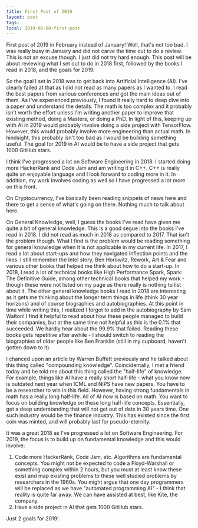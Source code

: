 ```yaml
---
title: First Post of 2019
layout: post
tags: 
local: 2019-02-08-first-post
---
```


First post of 2019 in February instead of January! Well, that's not too bad. I
was really busy in January and did not carve the time out to do a review. This
is not an excuse though. I just did not try hard enough. This post will be
about reviewing what I set out to do in 2018 first, followed by the books I
read in 2018, and the goals for 2019.

So the goal I set in 2018 was to get back into Artificial Intelligence (AI).
I've clearly failed at that as I did not read as many papers as I wanted to. I
read the best papers from various conferences and got the main ideas out of
them. As I've experienced previously, I found it really hard to deep dive into a
paper and understand the details. The math is too complex and it probably isn't
worth the effort unless I'm writing another paper to improve that existing
method, doing a Masters, or doing a PhD. In light of this, keeping up with AI in
2019 would probably involve doing a side project with TensorFlow. However, this
would probably involve more engineering than actual math. In hindsight, this
probably isn't too bad as I would be building something useful. The goal for
2019 in AI would be to have a side project that gets 1000 GitHub stars. 

I think I've progressed a lot on Software Engineering in 2018. I started doing
more HackerRank and Code Jam and am writing it in C++. C++ is really quite an
enjoyable language and I look forward to coding more in it. In addition, my work
involves coding as well so I have progressed a lot more on this front.

On Cryptocurrency, I've basically been reading snippets of news here and there
to get a sense of what's going on there. Nothing much to talk about here.

On General Knowledge, well, I guess the books I've read have given me quite a
bit of general knowledge. This is a good segue into the books I've read in 2018.
I did not read as much in 2018 as compared to 2017. That isn't the problem
though. What I find is the problem would be reading something for general
knowledge when it is not applicable in my current life. In 2017, I read a lot
about start-ups and how they navigated inflection points and the likes. I still
remember the Intel story, Ben Horowitz, Rework, Art & Fear and various other
books that helped me think about how to do a start-up. In 2018, I read a lot
of technical books like High Performance Spark, Spark: The Definitive Guide,
among other technical books that helped my work - though these were not listed
on my page as there really is nothing to list about it. The other general
knowledge books I read in 2018 are interesting as it gets me thinking about the
longer term things in life (think 30 year horizons) and of course biographies
and autobiographies. At this point in time while writing this, I realized I
forgot to add in the autobiography by Sam Walton! I find it helpful to read
about how these people managed to build their companies, but at the same time
not helpful as this is the 0.1% that succeeded. We hardly hear about the 99.9%
that failed. Reading these books gets repetitive after awhile - I should switch
to reading the biographies of older people like Ben Franklin (still in my
cupboard, haven't gotten down to it). 

I chanced upon an article by Warren Buffett previously and he talked about this
thing called "compounding knowledge". Coincidentally, I met a friend today and
he told me about this thing called the "half-life" of knowledge. For example,
things like AI have a really short half-life - what you know now is outdated
next year when ICML and NIPS have new papers. You have to be a researcher to win
in this field. However, having strong fundamentals in math has a really long
half-life. All of AI now is based on math. You want to focus on building
knowledge on these long half-life concepts. Essentially, get a deep
understanding that will not get out of date in 30 years time. One such industry
would be the finance industry. This has existed since the first coin was minted,
and will probably last for pseudo-eternity.

It was a great 2018 as I've progressed a lot on Software Engineering. For 2019,
the focus is to build up on fundamental knowledge and this would involve:

1. Code more HackerRank, Code Jam, etc. Algorithms are fundamental concepts. You
   might not be expected to code a Floyd-Warshall or something complex within 2
   hours, but you must at least know these exist and map existing problems to
   these well studied problems by researchers in the 1960s. You might argue that
   one day programmers will be replaced as we have "automated programming AI" -
   I think that reality is quite far away. We can have assisted at best, like
   Kite, the company. 
2. Have a side project in AI that gets 1000 GitHub stars.

Just 2 goals for 2019!
